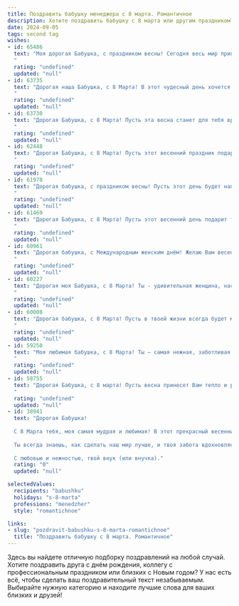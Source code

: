 ```yaml
---
title: Поздравить бабушку менеджера с 8 марта. Романтичное
description: Хотите поздравить бабушку с 8 марта или другим праздником? Наш ИИ создаст незабываемое поздравление, а вы обязательно выделитесь среди других.  
date: 2024-09-05
tags: second tag
wishes:
- id: 65486
  text: "Моя дорогая Бабушка, с праздником весны! Сегодня весь мир принадлежит женщинам, и ты, словно прекрасный весенний цветок, излучаешь тепло и нежность. Твоя работа менеджера всегда была отмечена не только профессионализмом, но и душевным теплом, которое ты дарила своим коллегам и партнерам. Пусть твоя жизнь будет наполнена радостью, добром и любовью, и пусть каждый день приносит новые, прекрасные мгновения.
  "
  rating: "undefined"
  updated: "null"
- id: 63735
  text: "Дорогая наша Бабушка, с 8 Марта! В этот чудесный день хочется выразить Вам безграничную любовь и благодарность за Вашу заботу, нежность и мудрость. Вы – настоящая королева нашего семейства, а Ваша профессия менеджера всегда была примером целеустремленности и харизмы. Желаем Вам весеннего настроения, ярких красок в жизни и бесконечного счастья!
  "
  rating: "undefined"
  updated: "null"
- id: 63730
  text: "Дорогая Бабушка, с 8 Марта! Пусть эта весна станет для тебя временем очарования и нежности, как распускающиеся цветы. Ты – прекрасный менеджер своей жизни, умеешь организовать все, чтобы вокруг царили любовь и уют. Спасибо за твою заботу, за тепло твоей души. Пусть каждый день дарит тебе радость и исполняет твои самые светлые мечты!
  "
  rating: "undefined"
  updated: "null"
- id: 62448
  text: "Дорогая Бабушка, с 8 Марта! Пусть этот весенний праздник подарит тебе море нежности и тепла, как яркие лучи солнца.  Ты, как прекрасный весенний цветок, всегда полна жизни и очарования. Спасибо за твою мудрость, заботу и любовь, ты  настоящий пример для всех нас. Желаю тебе  здоровья, радости и исполнения всех желаний!
  "
  rating: "undefined"
  updated: "null"
- id: 61978
  text: "Дорогая бабушка, с праздником весны! Пусть этот день будет наполнен нежностью, как первые весенние цветы, а твоя душа – радостью и теплом. Спасибо за твою мудрость, заботу и любовь, что греют нас, как весеннее солнце. Пусть 8 Марта станет началом нового, прекрасного этапа в твоей жизни, полного новых впечатлений и приятных событий. С любовью, твоя [ваше имя].
  "
  rating: "undefined"
  updated: "null"
- id: 61469
  text: "Дорогая Бабушка, с 8 Марта! Пусть этот весенний день подарит тебе столько же нежности и тепла, сколько ты дарила нам всю жизнь. Ты – не только чудесная Бабушка, но и замечательный профессионал, Менеджер с большой буквы. Пусть твоя работа вдохновляет, а успех всегда сопутствует тебе!
  "
  rating: "undefined"
  updated: "null"
- id: 60961
  text: "Дорогая бабушка, с Международным женским днём! Желаю Вам весеннего настроения, ярких красок и безграничного счастья. Пусть Ваша жизнь будет наполнена заботой, любовью и радостью, а каждая минута дарит Вам вдохновение и улыбку. Вы — самая чуткая, любящая и мудрая женщина, которую я знаю. С праздником! 💐
  "
  rating: "undefined"
  updated: "null"
- id: 60227
  text: "Дорогая моя Бабушка, с 8 Марта! Ты - удивительная женщина, настоящий менеджер своей жизни, управляющая ею с такой же грацией и мудростью, как управляешь делами на работе. Пусть в твоей жизни всегда царит любовь, счастье и уют, а каждый день будет наполнен яркими красками и приятными моментами. С праздником!
  "
  rating: "undefined"
  updated: "null"
- id: 60008
  text: "Дорогая бабушка, с 8 Марта! Пусть в твоей жизни всегда будет место для  нежности, романтики и улыбок. Ты – прекрасная женщина, мудрая и любящая, менеджер по жизни, которая всегда организует все лучше всех. Желаю тебе  счастья, здоровья и новых  радостей в этот весенний день!
  "
  rating: "undefined"
  updated: "null"
- id: 59250
  text: "Моя любимая бабушка, с 8 Марта! Ты – самая нежная, заботливая и мудрая женщина, которую я знаю. Пусть каждый день твоей жизни будет полон радости, любви и тепла, которое ты даришь всем вокруг. Желаю тебе крепкого здоровья, светлых мыслей и исполнения всех желаний!
  "
  rating: "undefined"
  updated: "null"
- id: 58755
  text: "Дорогая Бабушка, с 8 марта! Пусть весна принесет Вам тепло и радость, а сердце будет переполнено любовью и счастьем. Вы – прекрасный пример мудрости и элегантности, и Ваша работа менеджера – это не просто профессия, а истинное призвание. Желаю Вам неизменного вдохновения, благополучия и чудесных мгновений в окружении любящих людей!
  "
  rating: "undefined"
  updated: "null"
- id: 38941
  text: "Дорогая Бабушка!
  
  С 8 Марта тебя, моя самая мудрая и любимая! В этот прекрасный весенний день хочу пожелать тебе океан счастья, горы улыбок и море тепла. Ты — наш семейный менеджер, создающий атмосферу любви и уюта.
  
  Ты всегда знаешь, как сделать наш мир лучше, и твоя забота вдохновляет. Пусть каждый новый день приносит радость, а жизнь дарит только самые светлые моменты.
  
  С любовью и нежностью, твой внук (или внучка)."
  rating: "0"
  updated: "null"

selectedValues:
  recipients: "babushku"
  holidays: "s-8-marta"
  professions: "menedzher"
  style: "romantichnoe"

links:
- slug: "pozdravit-babushku-s-8-marta-romantichnoe"
  title: "Поздравить бабушку с 8 марта. Романтичное"
---
```


Здесь вы найдете отличную подборку поздравлений на любой случай. 
Хотите поздравить друга с днём рождения, коллегу с профессиональным праздником или близких с Новым годом? У нас есть всё, чтобы сделать ваш поздравительный текст незабываемым. Выбирайте нужную категорию и находите лучшие слова для ваших близких и друзей!

